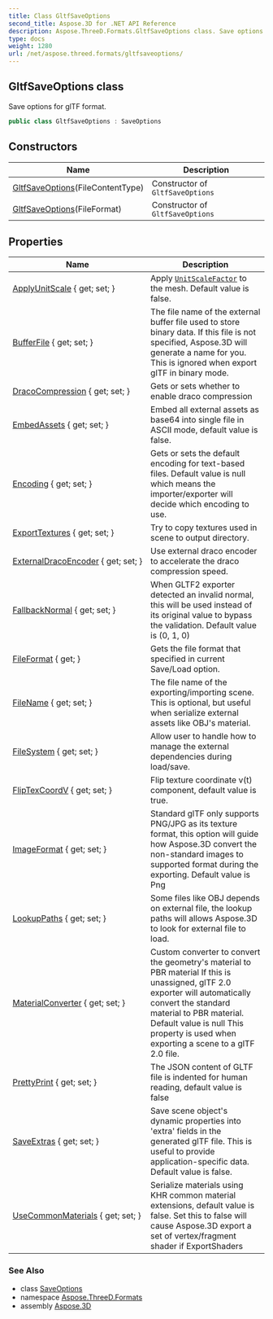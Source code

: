 ```yaml
---
title: Class GltfSaveOptions
second_title: Aspose.3D for .NET API Reference
description: Aspose.ThreeD.Formats.GltfSaveOptions class. Save options for glTF format
type: docs
weight: 1280
url: /net/aspose.threed.formats/gltfsaveoptions/
---
```

## GltfSaveOptions class

Save options for glTF format.

```csharp
public class GltfSaveOptions : SaveOptions
```

## Constructors

| Name | Description |
| --- | --- |
| [GltfSaveOptions](gltfsaveoptions/#constructor)(FileContentType) | Constructor of `GltfSaveOptions` |
| [GltfSaveOptions](gltfsaveoptions/#constructor_1)(FileFormat) | Constructor of `GltfSaveOptions` |

## Properties

| Name | Description |
| --- | --- |
| [ApplyUnitScale](../../aspose.threed.formats/gltfsaveoptions/applyunitscale/) { get; set; } | Apply [`UnitScaleFactor`](../../aspose.threed/assetinfo/unitscalefactor/) to the mesh. Default value is false. |
| [BufferFile](../../aspose.threed.formats/gltfsaveoptions/bufferfile/) { get; set; } | The file name of the external buffer file used to store binary data. If this file is not specified, Aspose.3D will generate a name for you. This is ignored when export glTF in binary mode. |
| [DracoCompression](../../aspose.threed.formats/gltfsaveoptions/dracocompression/) { get; set; } | Gets or sets whether to enable draco compression |
| [EmbedAssets](../../aspose.threed.formats/gltfsaveoptions/embedassets/) { get; set; } | Embed all external assets as base64 into single file in ASCII mode, default value is false. |
| [Encoding](../../aspose.threed.formats/ioconfig/encoding/) { get; set; } | Gets or sets the default encoding for text-based files. Default value is null which means the importer/exporter will decide which encoding to use. |
| [ExportTextures](../../aspose.threed.formats/saveoptions/exporttextures/) { get; set; } | Try to copy textures used in scene to output directory. |
| [ExternalDracoEncoder](../../aspose.threed.formats/gltfsaveoptions/externaldracoencoder/) { get; set; } | Use external draco encoder to accelerate the draco compression speed. |
| [FallbackNormal](../../aspose.threed.formats/gltfsaveoptions/fallbacknormal/) { get; set; } | When GLTF2 exporter detected an invalid normal, this will be used instead of its original value to bypass the validation. Default value is (0, 1, 0) |
| [FileFormat](../../aspose.threed.formats/ioconfig/fileformat/) { get; } | Gets the file format that specified in current Save/Load option. |
| [FileName](../../aspose.threed.formats/ioconfig/filename/) { get; set; } | The file name of the exporting/importing scene. This is optional, but useful when serialize external assets like OBJ's material. |
| [FileSystem](../../aspose.threed.formats/ioconfig/filesystem/) { get; set; } | Allow user to handle how to manage the external dependencies during load/save. |
| [FlipTexCoordV](../../aspose.threed.formats/gltfsaveoptions/fliptexcoordv/) { get; set; } | Flip texture coordinate v(t) component, default value is true. |
| [ImageFormat](../../aspose.threed.formats/gltfsaveoptions/imageformat/) { get; set; } | Standard glTF only supports PNG/JPG as its texture format, this option will guide how Aspose.3D convert the non-standard images to supported format during the exporting. Default value is Png |
| [LookupPaths](../../aspose.threed.formats/ioconfig/lookuppaths/) { get; set; } | Some files like OBJ depends on external file, the lookup paths will allows Aspose.3D to look for external file to load. |
| [MaterialConverter](../../aspose.threed.formats/gltfsaveoptions/materialconverter/) { get; set; } | Custom converter to convert the geometry's material to PBR material If this is unassigned, glTF 2.0 exporter will automatically convert the standard material to PBR material. Default value is null This property is used when exporting a scene to a glTF 2.0 file. |
| [PrettyPrint](../../aspose.threed.formats/gltfsaveoptions/prettyprint/) { get; set; } | The JSON content of GLTF file is indented for human reading, default value is false |
| [SaveExtras](../../aspose.threed.formats/gltfsaveoptions/saveextras/) { get; set; } | Save scene object's dynamic properties into 'extra' fields in the generated glTF file. This is useful to provide application-specific data. Default value is false. |
| [UseCommonMaterials](../../aspose.threed.formats/gltfsaveoptions/usecommonmaterials/) { get; set; } | Serialize materials using KHR common material extensions, default value is false. Set this to false will cause Aspose.3D export a set of vertex/fragment shader if ExportShaders |

### See Also

* class [SaveOptions](../saveoptions/)
* namespace [Aspose.ThreeD.Formats](../../aspose.threed.formats/)
* assembly [Aspose.3D](../../)


